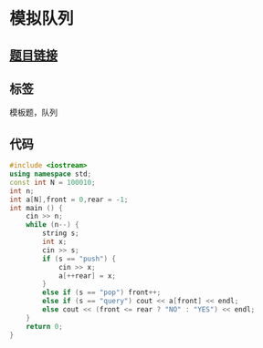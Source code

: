 # 模拟队列
## [题目链接](https://www.acwing.com/problem/content/831/)
## 标签
模板题，队列
## 代码
```cpp
#include <iostream>
using namespace std;
const int N = 100010;
int n;
int a[N],front = 0,rear = -1;
int main () {
	cin >> n;
	while (n--) {
	    string s;
	    int x;
	    cin >> s;
	    if (s == "push") {
	        cin >> x;
	        a[++rear] = x;
	    }
	    else if (s == "pop") front++;
	    else if (s == "query") cout << a[front] << endl;
	    else cout << (front <= rear ? "NO" : "YES") << endl;
	}
    return 0;
}
```